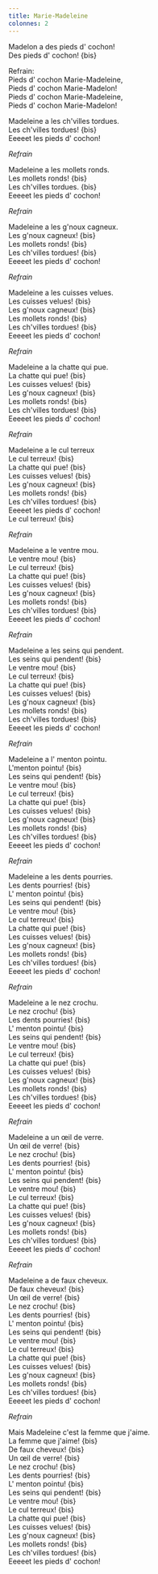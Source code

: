```yaml
---
title: Marie-Madeleine
colonnes: 2
---
```


Madelon a des pieds d' cochon!  
Des pieds d' cochon! {bis}

Refrain:  
Pieds d' cochon Marie-Madeleine,  
Pieds d' cochon Marie-Madelon!  
Pieds d' cochon Marie-Madeleine,  
Pieds d' cochon Marie-Madelon!

Madeleine a les ch'villes tordues.  
Les ch'villes tordues! {bis}  
Eeeeet les pieds d' cochon!

*Refrain*

Madeleine a les mollets ronds.  
Les mollets ronds! {bis}  
Les ch'villes tordues. {bis}  
Eeeeet les pieds d' cochon!

*Refrain*

Madeleine a les g'noux cagneux.  
Les g'noux cagneux! {bis}  
Les mollets ronds! {bis}  
Les ch'villes tordues! {bis}  
Eeeeet les pieds d' cochon!

*Refrain*

Madeleine a les cuisses velues.  
Les cuisses velues! {bis}  
Les g'noux cagneux! {bis}  
Les mollets ronds! {bis}  
Les ch'villes tordues! {bis}  
Eeeeet les pieds d' cochon!

*Refrain*

Madeleine a la chatte qui pue.  
La chatte qui pue! {bis}  
Les cuisses velues! {bis}  
Les g'noux cagneux! {bis}  
Les mollets ronds! {bis}  
Les ch'villes tordues! {bis}  
Eeeeet les pieds d' cochon!

*Refrain*

Madeleine a le cul terreux  
Le cul terreux! {bis}  
La chatte qui pue! {bis}  
Les cuisses velues! {bis}  
Les g'noux cagneux! {bis}  
Les mollets ronds! {bis}  
Les ch'villes tordues! {bis}  
Eeeeet les pieds d' cochon!  
Le cul terreux! {bis}

*Refrain*

Madeleine a le ventre mou.  
Le ventre mou! {bis}  
Le cul terreux! {bis}  
La chatte qui pue! {bis}  
Les cuisses velues! {bis}  
Les g'noux cagneux! {bis}  
Les mollets ronds! {bis}  
Les ch'villes tordues! {bis}  
Eeeeet les pieds d' cochon!

*Refrain*

Madeleine a les seins qui pendent.  
Les seins qui pendent! {bis}  
Le ventre mou! {bis}  
Le cul terreux! {bis}  
La chatte qui pue! {bis}  
Les cuisses velues! {bis}  
Les g'noux cagneux! {bis}  
Les mollets ronds! {bis}  
Les ch'villes tordues! {bis}  
Eeeeet les pieds d' cochon!

*Refrain*

Madeleine a l' menton pointu.  
L'menton pointu! {bis}  
Les seins qui pendent! {bis}  
Le ventre mou! {bis}  
Le cul terreux! {bis}  
La chatte qui pue! {bis}  
Les cuisses velues! {bis}  
Les g'noux cagneux! {bis}  
Les mollets ronds! {bis}  
Les ch'villes tordues! {bis}  
Eeeeet les pieds d' cochon!

*Refrain*

Madeleine a les dents pourries.  
Les dents pourries! {bis}  
L' menton pointu! {bis}  
Les seins qui pendent! {bis}  
Le ventre mou! {bis}  
Le cul terreux! {bis}  
La chatte qui pue! {bis}  
Les cuisses velues! {bis}  
Les g'noux cagneux! {bis}  
Les mollets ronds! {bis}  
Les ch'villes tordues! {bis}  
Eeeeet les pieds d' cochon!

*Refrain*

Madeleine a le nez crochu.  
Le nez crochu! {bis}  
Les dents pourries! {bis}  
L' menton pointu! {bis}  
Les seins qui pendent! {bis}  
Le ventre mou! {bis}  
Le cul terreux! {bis}  
La chatte qui pue! {bis}  
Les cuisses velues! {bis}  
Les g'noux cagneux! {bis}  
Les mollets ronds! {bis}  
Les ch'villes tordues! {bis}  
Eeeeet les pieds d' cochon!

*Refrain*

Madeleine a un &oelig;il de verre.  
Un &oelig;il de verre! {bis}  
Le nez crochu! {bis}  
Les dents pourries! {bis}  
L' menton pointu! {bis}  
Les seins qui pendent! {bis}  
Le ventre mou! {bis}  
Le cul terreux! {bis}  
La chatte qui pue! {bis}  
Les cuisses velues! {bis}  
Les g'noux cagneux! {bis}  
Les mollets ronds! {bis}  
Les ch'villes tordues! {bis}  
Eeeeet les pieds d' cochon!

*Refrain*

Madeleine a de faux cheveux.  
De faux cheveux! {bis}  
Un &oelig;il de verre! {bis}  
Le nez crochu! {bis}  
Les dents pourries! {bis}  
L' menton pointu! {bis}  
Les seins qui pendent! {bis}  
Le ventre mou! {bis}  
Le cul terreux! {bis}  
La chatte qui pue! {bis}  
Les cuisses velues! {bis}  
Les g'noux cagneux! {bis}  
Les mollets ronds! {bis}  
Les ch'villes tordues! {bis}  
Eeeeet les pieds d' cochon!

*Refrain*

Mais Madeleine c'est la femme que j'aime.  
La femme que j'aime! {bis}  
De faux cheveux! {bis}  
Un &oelig;il de verre! {bis}  
Le nez crochu! {bis}  
Les dents pourries! {bis}  
L' menton pointu! {bis}  
Les seins qui pendent! {bis}  
Le ventre mou! {bis}  
Le cul terreux! {bis}  
La chatte qui pue! {bis}  
Les cuisses velues! {bis}  
Les g'noux cagneux! {bis}  
Les mollets ronds! {bis}  
Les ch'villes tordues! {bis}  
Eeeeet les pieds d' cochon!